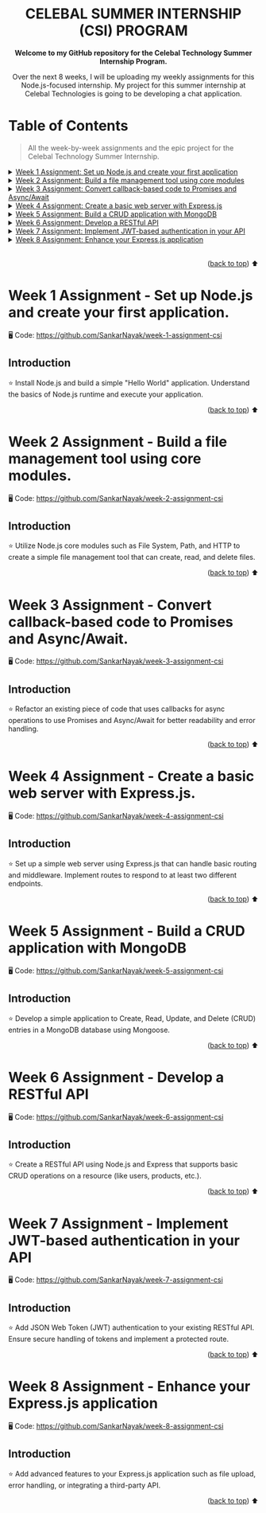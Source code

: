 <div align="center">
<h1> CELEBAL SUMMER INTERNSHIP (CSI) PROGRAM </h1>


<p align="center"><strong>Welcome to my GitHub repository for the Celebal Technology Summer Internship Program.
</strong></p>

Over the next 8 weeks, I will be uploading my weekly assignments for this Node.js-focused internship.
My project for this summer internship at Celebal Technologies is going to be developing a chat application.
</div>

# Table of Contents

> All the week-by-week assignments and the epic project for the Celebal Technology Summer Internship.

<details>
<summary>
<a href="#week-1-assignment---set-up-nodejs-and-create-your-first-application">Week 1 Assignment: Set up Node.js and create your first application</a>
</summary>
  <ol>
    <li><a href="#introduction">Introduction</a></li>
  </ol>
</details>

<details>
<summary>
<a href="#week-2-assignment---build-a-file-management-tool-using-core-modules">Week 2 Assignment: Build a file management tool using core modules</a>
</summary>
  <ol>
    <li><a href="#introduction-1">Introduction</a></li>
  </ol>
</details>

<details>
<summary>
<a href="#week-3-assignment---convert-callback-based-code-to-promises-and-asyncawait">Week 3 Assignment: Convert callback-based code to Promises and Async/Await</a>
</summary>
  <ol>
    <li><a href="#introduction-2">Introduction</a></li>
  </ol>
</details>

<details>
<summary>
<a href="#week-4-assignment---create-a-basic-web-server-with-expressjs">Week 4 Assignment: Create a basic web server with Express.js</a>
</summary>
  <ol>
    <li><a href="#introduction-3">Introduction</a></li>
  </ol>
</details>

<details>
<summary>
<a href="#week-5-assignment---build-a-crud-application-with-mongodb">Week 5 Assignment: Build a CRUD application with MongoDB</a>
</summary>
  <ol>
    <li><a href="#introduction-4">Introduction</a></li>
  </ol>
</details>

<details>
<summary>
<a href="#week-6-assignment---develop-a-restful-api">Week 6 Assignment: Develop a RESTful API</a>
</summary>
  <ol>
    <li><a href="#introduction-5">Introduction</a></li>
  </ol>
</details>

<details>
<summary>
<a href="#week-7-assignment---implement-jwt-based-authentication-in-your-api">Week 7 Assignment: Implement JWT-based authentication in your API</a>
</summary>
  <ol>
    <li><a href="#introduction-6">Introduction</a></li>
  </ol>
</details>

<details>
<summary>
<a href="#week-8-assignment---enhance-your-expressjs-application">Week 8 Assignment: Enhance your Express.js application</a>
</summary>
  <ol>
    <li><a href="#introduction-7">Introduction</a></li>
  </ol>
</details>

<br/>

<p align="right">(<a href="#table-of-contents">back to top</a>) ⬆️</p>

# Week 1 Assignment - Set up Node.js and create your first application.

🖥️ Code: https://github.com/SankarNayak/week-1-assignment-csi

## Introduction

⭐️ Install Node.js and build a simple "Hello World" application. Understand the basics of Node.js runtime and execute your application.

<p align="right">(<a href="#table-of-contents">back to top</a>) ⬆️</p>

# Week 2 Assignment - Build a file management tool using core modules.

🖥️ Code: https://github.com/SankarNayak/week-2-assignment-csi

## Introduction

⭐️ Utilize Node.js core modules such as File System, Path, and HTTP to create a simple file management tool that can create, read, and delete files.

<p align="right">(<a href="#table-of-contents">back to top</a>) ⬆️</p>

# Week 3 Assignment - Convert callback-based code to Promises and Async/Await.

🖥️ Code: https://github.com/SankarNayak/week-3-assignment-csi

## Introduction

⭐️ Refactor an existing piece of code that uses callbacks for async operations to use Promises and Async/Await for better readability and error handling.

<p align="right">(<a href="#table-of-contents">back to top</a>) ⬆️</p>

# Week 4 Assignment - Create a basic web server with Express.js.

🖥️ Code: https://github.com/SankarNayak/week-4-assignment-csi

## Introduction

⭐️ Set up a simple web server using Express.js that can handle basic routing and middleware. Implement routes to respond to at least two different endpoints.

<p align="right">(<a href="#table-of-contents">back to top</a>) ⬆️</p>

# Week 5 Assignment - Build a CRUD application with MongoDB

🖥️ Code: https://github.com/SankarNayak/week-5-assignment-csi

## Introduction

⭐️ Develop a simple application to Create, Read, Update, and Delete (CRUD) entries in a MongoDB database using Mongoose.

<p align="right">(<a href="#table-of-contents">back to top</a>) ⬆️</p>

# Week 6 Assignment - Develop a RESTful API

🖥️ Code: https://github.com/SankarNayak/week-6-assignment-csi

## Introduction

⭐️ Create a RESTful API using Node.js and Express that supports basic CRUD operations on a resource (like users, products, etc.).

<p align="right">(<a href="#table-of-contents">back to top</a>) ⬆️</p>

# Week 7 Assignment - Implement JWT-based authentication in your API

🖥️ Code: https://github.com/SankarNayak/week-7-assignment-csi

## Introduction

⭐️ Add JSON Web Token (JWT) authentication to your existing RESTful API. Ensure secure handling of tokens and implement a protected route.

<p align="right">(<a href="#table-of-contents">back to top</a>) ⬆️</p>

# Week 8 Assignment - Enhance your Express.js application

🖥️ Code: https://github.com/SankarNayak/week-8-assignment-csi

## Introduction

⭐️ Add advanced features to your Express.js application such as file upload, error handling, or integrating a third-party API.

<p align="right">(<a href="#table-of-contents">back to top</a>) ⬆️</p>
